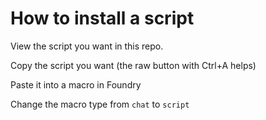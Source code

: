 # How to install a script

View the script you want in this repo.

Copy the script you want (the raw button with Ctrl+A helps)

Paste it into a macro in Foundry

Change the macro type from `chat` to `script`